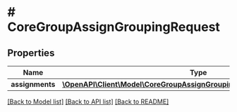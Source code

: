 # # CoreGroupAssignGroupingRequest

## Properties

Name | Type | Description | Notes
------------ | ------------- | ------------- | -------------
**assignments** | [**\OpenAPI\Client\Model\CoreGroupAssignGroupingRequestAssignmentsInner[]**](CoreGroupAssignGroupingRequestAssignmentsInner.md) |  |

[[Back to Model list]](../../README.md#models) [[Back to API list]](../../README.md#endpoints) [[Back to README]](../../README.md)
